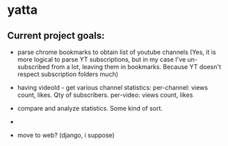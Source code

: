 # yatta

## Current project goals:

- parse chrome bookmarks to obtain list of youtube channels (Yes, it is more logical to parse YT subscriptions, but in my case I've un-subscribed from a lot, leaving them in bookmarks. Because YT doesn't respect subscription folders much)
- having videoId - get various channel statistics:
   per-channel:  views count, likes. Qty of subscribers.
   per-video:    views count, likes

- compare and analyze statistics. Some kind of sort.
- 
- move to web? (django, i suppose)
